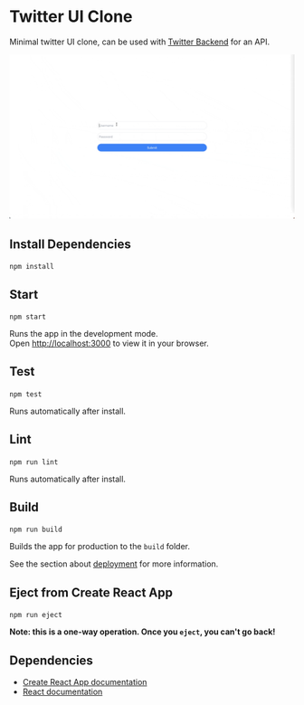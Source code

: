 # Twitter UI Clone

Minimal twitter UI clone, can be used with [Twitter Backend](https://github.com/andrew-surratt/twitter-clone-backend) for an API.

![Twitter Demo](https://github.com/andrew-surratt/twitter-clone-frontend/blob/main/docs/Twitter-Demo.gif)

## Install Dependencies

`npm install`

## Start

`npm start`

Runs the app in the development mode.\
Open [http://localhost:3000](http://localhost:3000) to view it in your browser.

## Test

`npm test`

Runs automatically after install.

## Lint

`npm run lint`

Runs automatically after install.

## Build

`npm run build`

Builds the app for production to the `build` folder.

See the section about [deployment](https://facebook.github.io/create-react-app/docs/deployment) for more information.

## Eject from Create React App

`npm run eject`

**Note: this is a one-way operation. Once you `eject`, you can't go back!**

## Dependencies

- [Create React App documentation](https://facebook.github.io/create-react-app/docs/getting-started)
- [React documentation](https://reactjs.org/)
